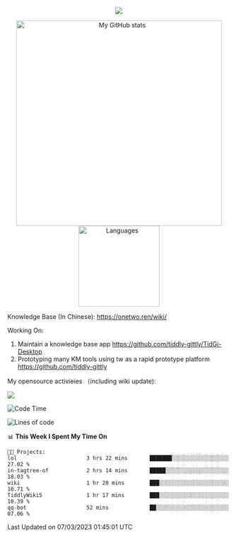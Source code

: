 <a href="https://github.com/linonetwo">
    <p align="center">
        <img src="https://github-profile-trophy.vercel.app/?username=linonetwo&column=7&theme=onedark"/>
    </p>
</a>
<a align="center" href="https://github.com/linonetwo">
  <p align="center">
    <img src="https://github-readme-stats.vercel.app/api?username=linonetwo&show_icons=true&count_private=true" alt="My GitHub stats" width="465"/>
    <img src="https://github-readme-stats.vercel.app/api/top-langs/?username=linonetwo&layout=compact&langs_count=10" alt="Languages" height="183">
  </p>
</a>

Knowledge Base (In Chinese): https://onetwo.ren/wiki/

Working On: 

1. Maintain a knowledge base app https://github.com/tiddly-gittly/TidGi-Desktop
1. Prototyping many KM tools using tw as a rapid prototype platform https://github.com/tiddly-gittly

My opensource activieies （including wiki update):

![](https://visitor-badge.glitch.me/badge?page_id=linonetwo.linonetwo)

<!--START_SECTION:waka-->
![Code Time](http://img.shields.io/badge/Code%20Time-1%2C609%20hrs%2041%20mins-blue)

![Lines of code](https://img.shields.io/badge/From%20Hello%20World%20I%27ve%20Written-33.8%20million%20lines%20of%20code-blue)

📊 **This Week I Spent My Time On** 

```text
🐱‍💻 Projects: 
lol                      3 hrs 22 mins       ███████░░░░░░░░░░░░░░░░░░   27.02 % 
in-tagtree-of            2 hrs 14 mins       █████░░░░░░░░░░░░░░░░░░░░   18.03 % 
wiki                     1 hr 20 mins        ███░░░░░░░░░░░░░░░░░░░░░░   10.71 % 
TiddlyWiki5              1 hr 17 mins        ███░░░░░░░░░░░░░░░░░░░░░░   10.39 % 
qq-bot                   52 mins             ██░░░░░░░░░░░░░░░░░░░░░░░   07.06 % 
```


 Last Updated on 07/03/2023 01:45:01 UTC
<!--END_SECTION:waka-->
